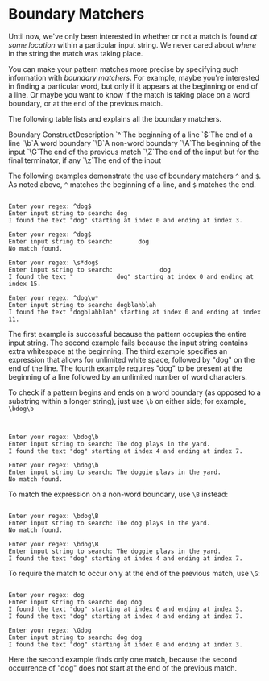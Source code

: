 
# Boundary Matchers

Until now, we've only been interested in whether or not a match is found *at some location* within a particular input string. We never cared about *where* in the string the match was taking place.

You can make your pattern matches more precise by specifying such information with *boundary matchers*. For example, maybe you're interested in finding a particular word, but only if it appears at the beginning or end of a line. Or maybe you want to know if the match is taking place on a word boundary, or at the end of the previous match.

The following table lists and explains all the boundary matchers.
<th id="h1">Boundary Construct</th><th id="h2">Description</th>
<td headers="h1">`^`</td><td headers="h2">The beginning of a line</td>
<td headers="h1">`$`</td><td headers="h2">The end of a line</td>
<td headers="h1">`\b`</td><td headers="h2">A word boundary</td>
<td headers="h1">`\B`</td><td headers="h2">A non-word boundary</td>
<td headers="h1">`\A`</td><td headers="h2">The beginning of the input</td>
<td headers="h1">`\G`</td><td headers="h2">The end of the previous match</td>
<td headers="h1">`\Z`</td><td headers="h2">The end of the input but for the final terminator, if any</td>
<td headers="h1">`\z`</td><td headers="h2">The end of the input</td>

The following examples demonstrate the use of boundary matchers `^` and `$`. As noted above, `^` matches the beginning of a line, and `$` matches the end.

```
 
Enter your regex: ^dog$
Enter input string to search: dog
I found the text "dog" starting at index 0 and ending at index 3.

Enter your regex: ^dog$
Enter input string to search:       dog
No match found.

Enter your regex: \s*dog$
Enter input string to search:             dog
I found the text "            dog" starting at index 0 and ending at index 15.

Enter your regex: ^dog\w*
Enter input string to search: dogblahblah
I found the text "dogblahblah" starting at index 0 and ending at index 11.

```

The first example is successful because the pattern occupies the entire input string. The second example fails because the input string contains extra whitespace at the beginning. The third example specifies an expression that allows for unlimited white space, followed by "dog" on the end of the line. The fourth example requires "dog" to be present at the beginning of a line followed by an unlimited number of word characters.

To check if a pattern begins and ends on a word boundary (as opposed to a substring within a longer string), just use `\b` on either side; for example, `\bdog\b`

```
 

Enter your regex: \bdog\b
Enter input string to search: The dog plays in the yard.
I found the text "dog" starting at index 4 and ending at index 7.

Enter your regex: \bdog\b
Enter input string to search: The doggie plays in the yard.
No match found.

```

To match the expression on a non-word boundary, use `\B` instead:

```
 
Enter your regex: \bdog\B
Enter input string to search: The dog plays in the yard.
No match found.

Enter your regex: \bdog\B
Enter input string to search: The doggie plays in the yard.
I found the text "dog" starting at index 4 and ending at index 7.

```

To require the match to occur only at the end of the previous match, use `\G`:

```
 
Enter your regex: dog 
Enter input string to search: dog dog
I found the text "dog" starting at index 0 and ending at index 3.
I found the text "dog" starting at index 4 and ending at index 7.

Enter your regex: \Gdog 
Enter input string to search: dog dog
I found the text "dog" starting at index 0 and ending at index 3.

```

Here the second example finds only one match, because the second occurrence of "dog" does not start at the end of the previous match.
